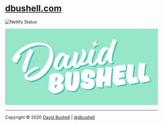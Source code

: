 # [dbushell.com](https://dbushell.com)

![Netlify Status](https://api.netlify.com/api/v1/badges/788a936b-0495-4458-8d87-16a93cb6e324/deploy-status)

![David Bushell](/public/assets/img/dbushell-poster.svg)

* * *

Copyright © 2020 [David Bushell](https://dbushell.com) | [@dbushell](https://twitter.com/dbushell)
